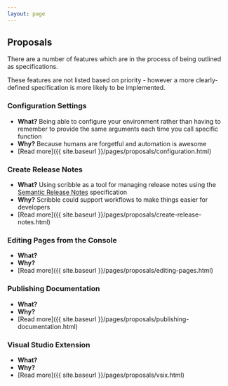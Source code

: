 ```yaml
---
layout: page
---   
```


## Proposals

There are a number of features which are in the process of being outlined as specifications. 

These features are not listed based on priority - however a more clearly-defined specification is more likely to be implemented.

### Configuration Settings

 - **What?** Being able to configure your environment rather than having to remember to provide the same arguments each time you call specific function
 - **Why?** Because humans are forgetful and automation is awesome
 - [Read more]({{ site.baseurl }}/pages/proposals/configuration.html)

### Create Release Notes

 - **What?** Using scribble as a tool for managing release notes using the [Semantic Release Notes](http://semanticreleasenotes.org/) specification
 - **Why?** Scribble could support workflows to make things easier for developers
 - [Read more]({{ site.baseurl }}/pages/proposals/create-release-notes.html)

### Editing Pages from the Console

 - **What?**
 - **Why?**
 - [Read more]({{ site.baseurl }}/pages/proposals/editing-pages.html)

### Publishing Documentation

 - **What?**
 - **Why?**
 - [Read more]({{ site.baseurl }}/pages/proposals/publishing-documentation.html)

### Visual Studio Extension

 - **What?**
 - **Why?**
 - [Read more]({{ site.baseurl }}/pages/proposals/vsix.html)

